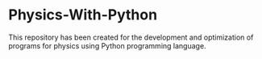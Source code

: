 # Physics-With-Python
This repository has been created for the development and optimization of programs for physics using Python programming language.
